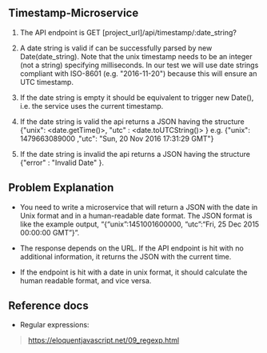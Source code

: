 ## Timestamp-Microservice

1. The API endpoint is GET [project_url]/api/timestamp/:date_string?

2. A date string is valid if can be successfully parsed by new Date(date_string).
Note that the unix timestamp needs to be an integer (not a string) specifying milliseconds.
In our test we will use date strings compliant with ISO-8601 (e.g. "2016-11-20") because this will ensure an UTC timestamp.

3. If the date string is empty it should be equivalent to trigger new Date(), i.e. the service uses the current timestamp.

4. If the date string is valid the api returns a JSON having the structure
{"unix": <date.getTime()>, "utc" : <date.toUTCString()> }
e.g. {"unix": 1479663089000 ,"utc": "Sun, 20 Nov 2016 17:31:29 GMT"}

5. If the date string is invalid the api returns a JSON having the structure
{"error" : "Invalid Date" }.

## Problem Explanation

* You need to write a microservice that will return a JSON with the date in Unix format and in a human-readable date format. The JSON format is like the example output, “{“unix”:1451001600000, “utc”:“Fri, 25 Dec 2015 00:00:00 GMT”}”.

* The response depends on the URL. If the API endpoint is hit with no additional information, it returns the JSON with the current time.

* If the endpoint is hit with a date in unix format, it should calculate the human readable format, and vice versa.

## Reference docs
* Regular expressions:
> https://eloquentjavascript.net/09_regexp.html